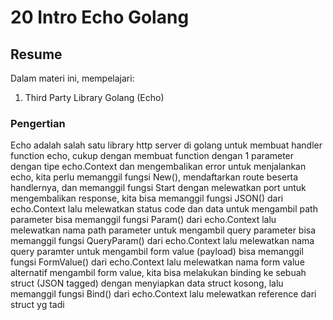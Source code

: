# 20 Intro Echo Golang

## Resume
Dalam materi ini, mempelajari:


1. Third Party Library Golang (Echo)

### Pengertian
Echo adalah salah satu library http server di golang
untuk membuat handler function echo, cukup dengan membuat function dengan 1 parameter dengan tipe echo.Context dan mengembalikan error
untuk menjalankan echo, kita perlu memanggil fungsi New(), mendaftarkan route beserta handlernya, dan memanggil fungsi Start dengan melewatkan port
untuk mengembalikan response, kita bisa memanggil fungsi JSON() dari echo.Context lalu melewatkan status code dan data
untuk mengambil path parameter bisa memanggil fungsi Param() dari echo.Context lalu melewatkan nama path parameter
untuk mengambil query parameter bisa memanggil fungsi QueryParam() dari echo.Context lalu melewatkan nama query paramter
untuk mengambil form value (payload) bisa memanggil fungsi FormValue() dari echo.Context lalu melewatkan nama form value
alternatif mengambil form value, kita bisa melakukan binding ke sebuah struct (JSON tagged) dengan menyiapkan data struct kosong, lalu memanggil fungsi Bind() dari echo.Context lalu melewatkan reference dari struct yg tadi